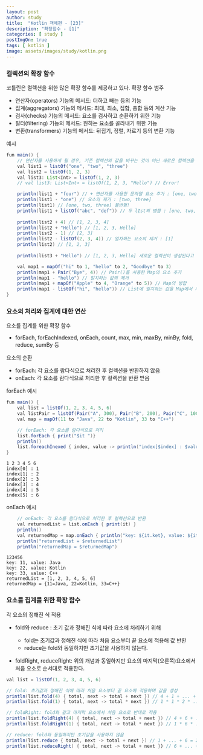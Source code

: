 ```yaml
---
layout: post
author: study
title:  "Kotlin 객체편 - [23]"
description: "확장함수 - [1]"
categories: [ study ]
postImgOn: true
tags: [ kotlin ]
image: assets/images/study/kotlin.png
---
```


### 컬렉션의 확장 함수
코틀린은 컬렉션을 위한 많은 확장 함수를 제공하고 있다.
확장 함수 범주
- 연산자(operators) 기능의 메서드: 더하고 빼는 등의 기능
- 집계(aggregators) 기능의 메서드: 최대, 최소, 집합, 총합 등의 계산 기능
- 검사(checks) 기능의 메서드: 요소를 검사하고 순환하기 위한 기능
- 필터(filtering) 기능의 메서드: 원하는 요소를 골라내기 위한 기능
- 변환(transformers) 기능의 메서드: 뒤집기, 정렬, 자르기 등의 변환 기능


예시
```java
fun main() {
    // 연산자를 사용하게 될 경우, 기존 컬렉션의 값을 바꾸는 것이 아닌 새로운 컬렉션을 만드는 것임을 기억하자!
    val list1 = listOf("one", "two", "three")
    val list2 = listOf(1, 2, 3)
    val list3: List<Int> = listOf(1, 2, 3)
    // val list3: List<Int> = listOf(1, 2, 3, "Hello") // Error!

    println(list1 + "four") // + 연산자를 사용한 문자열 요소 추가 : [one, two, three, four]
    println(list1 - "one") // 요소의 제거 : [two, three]
    println(list1) // [one, two, three] 불변형!
    println(list1 + listOf("abc", "def")) // 두 lIst의 병합 : [one, two, three, abc, def]
    
    println(list2 + 4) // [1, 2, 3, 4]
    println(list2 + "Hello") // [1, 2, 3, Hello] 
    println(list2 - 1) // [2, 3]
    println(list2 - listOf(2, 3, 4)) // 일차하는 요소의 제거 : [1]
    println(list2) // [1, 2, 3]
    
    println(list3 + "Hello") // [1, 2, 3, Hello] 새로운 컬렉션이 생성된다고 할수 있기 때문에 가능하다.

    val map1 = mapOf("hi" to 1, "hello" to 2, "Goodbye" to 3)
    println(map1 + Pair("Bye", 4)) // Pair()를 사용한 Map의 요소 추가
    println(map1 - "hello") // 일치하는 값의 제거
    println(map1 + mapOf("Apple" to 4, "Orange" to 5)) // Map의 병합
    println(map1 - listOf("hi", "hello")) // List에 일치하는 값을 Map에서 제거
}
```


### 요소의 처리와 집계에 대한 연산
요소를 집계를 위한 확장 함수
- forEach, forEachIndexed, onEach, count, max, min, maxBy, minBy, fold, reduce, sumBy 등

요소의 순환
- forEach: 각 요소를 람다식으로 처리한 후 컬렉션을 반환하지 않음
- onEach: 각 요소를 람다식으로 처리한 후 컬렉션을 반환 받음

forEach 예시
```java
fun main() {
    val list = listOf(1, 2, 3, 4, 5, 6)
    val listPair = listOf(Pair("A", 300), Pair("B", 200), Pair("C", 100))
    val map = mapOf(11 to "Java", 22 to "Kotlin", 33 to "C++")

    // forEach: 각 요소를 람다식으로 처리
    list.forEach { print("$it ")}
    println()
    list.foreachInexed { index, value -> println("index[$index] : $value") } // 인덱스 포함
}
```
```
1 2 3 4 5 6
index[0] : 1 
index[1] : 2
index[2] : 3
index[3] : 4
index[4] : 5
index[5] : 6
```

onEach 예시
```java
    // onEach: 각 요소를 람다식으로 처리한 후 컬렉션으로 반환
    val returnedList = list.onEach { print(it) }
    println()
    val returnedMap = map.onEach { println("key: ${it.ket}, value: ${it.value}") }
    println("returnedList = $returnedList")
    println("returnedMap = $returnedMap")
```
```
123456
key: 11, value: Java
key: 22, value: Kotlin
key: 33, value: C++
returnedList = [1, 2, 3, 4, 5, 6]
returnedMap = {11=Java, 22=Kotlin, 33=C++}
```


### 요소를 집계를 위한 확장 함수
각 요소의 정해진 식 적용
- fold와 reduce : 초기 값과 정해진 식에 따라 요소에 처리하기 위해 
    - fold는 초기값과 정해진 식에 따라 처음 요소부터 끝 요소에 적용해 값 반환
    - reduce는 fold와 동일하지만 초기값을 사용하지 않는다.

- foldRight, reduceRight: 위의 개념과 동일하지만 요소의 마지막(오른쪽)요소에서 처음 요소로 순서대로 적용한다.



```java
val list = listOf(1, 2, 3, 4, 5, 6)

// fold: 초기값과 정해진 식에 따라 처음 요소부터 끝 요소에 적용하며 값을 생성
println(list.fold(4) { total, next -> total + next }) // 4 + 1 + ... + 6 = 25
println(list.fold(1) { total, next -> total * next }) // 1 * 1 * 2 * ... * 6 = 720

// foldRight: fold와 같고 마지막 요소에서 처음 요소로 반대로 적용
println(list.foldRight(4) { total, next -> total + next }) // 4 + 6 + ... + 1 = 25
println(list.foldRight(1) { total, next -> total * next }) // 1 * 6 * ... * 1 = 720

// reduce: fold와 동일하지만 초기값을 사용하지 않음
println(list.reduce { total, next -> total + next }) // 1 + ... + 6 = 21
println(list.reduceRight) { total, next -> total + next }) // 6 + ... + 1 = 21
```